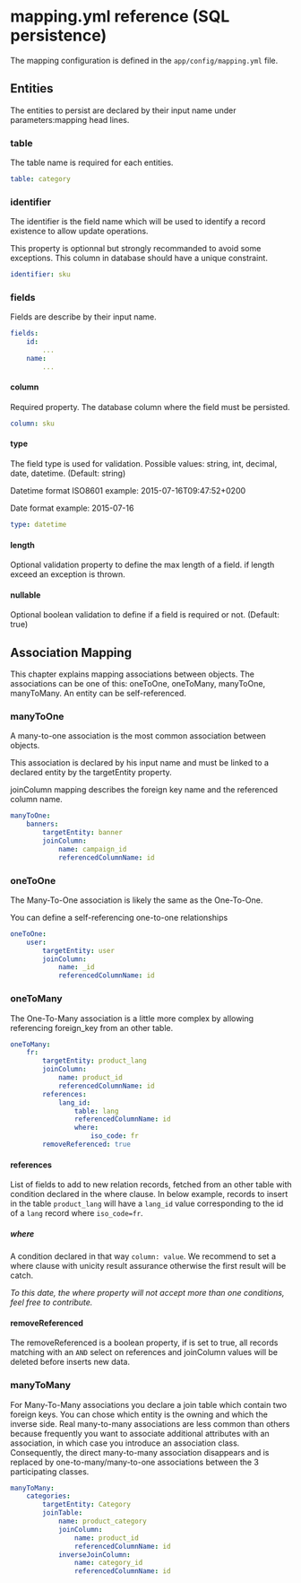 # mapping.yml reference (SQL persistence)

The mapping configuration is defined in the `app/config/mapping.yml` file.

## Entities

The entities to persist are declared by their input name under parameters:mapping head lines.

### table

The table name is required for each entities.

```yaml
table: category 
```

### identifier

The identifier is the field name which will be used to identify a record existence to allow update operations. 

This property is optionnal but strongly recommanded to avoid some exceptions. This column in database should have a unique constraint.

```yaml
identifier: sku
```

### fields

Fields are describe by their input name. 

```yaml
fields:
    id:
        ...
    name:
        ...
```

#### column

Required property. The database column where the field must be persisted.

```yaml
column: sku
```

#### type

The field type is used for validation. Possible values: string, int, decimal, date, datetime. (Default: string)

Datetime format ISO8601 example: 2015-07-16T09:47:52+0200

Date format example: 2015-07-16

```yaml
type: datetime
```

#### length

Optional validation property to define the max length of a field. if length exceed an exception is thrown.

#### nullable

Optional boolean validation to define if a field is required or not. (Default: true)

## Association Mapping

This chapter explains mapping associations between objects.
The associations can be one of this: oneToOne, oneToMany, manyToOne, manyToMany.
An entity can be self-referenced.

### manyToOne

A many-to-one association is the most common association between objects.

This association is declared by his input name and must be linked to a declared entity by the targetEntity property.

joinColumn mapping describes the foreign key name and the referenced column name.

```yaml
manyToOne:
    banners:
        targetEntity: banner
        joinColumn:
            name: campaign_id
            referencedColumnName: id
```

### oneToOne

The Many-To-One association is likely the same as the One-To-One.

You can define a self-referencing one-to-one relationships

```yaml
oneToOne:
    user:
        targetEntity: user
        joinColumn:
            name: _id
            referencedColumnName: id
```

### oneToMany

The One-To-Many association is a little more complex by allowing referencing foreign_key from an other table.

```yaml
oneToMany:
    fr:
        targetEntity: product_lang
        joinColumn:
            name: product_id
            referencedColumnName: id
        references:
            lang_id:
                table: lang
                referencedColumnName: id
                where:
                    iso_code: fr
        removeReferenced: true
```
#### references

List of fields to add to new relation records, fetched from an other table with condition declared in the where clause.
In below example, records to insert in the table `product_lang` will have a `lang_id` value corresponding to the id of a `lang` record where `iso_code=fr`.

##### where

A condition declared in that way `column: value`. 
We recommend to set a where clause with unicity result assurance otherwise the first result will be catch.

*To this date, the where property will not accept more than one conditions, feel free to contribute.*

#### removeReferenced

The removeReferenced is a boolean property, if is set to true, all records matching with an `AND` select on references and joinColumn values will be deleted before inserts new data.

### manyToMany

For Many-To-Many associations you declare a join table which contain two foreign keys. You can chose which entity is the owning and which the inverse side.
Real many-to-many associations are less common than others because frequently you want to associate additional attributes with an association, in which case you introduce an association class. 
Consequently, the direct many-to-many association disappears and is replaced by one-to-many/many-to-one associations between the 3 participating classes.

```yaml
manyToMany:
    categories:
        targetEntity: Category
        joinTable:
            name: product_category
            joinColumn:
                name: product_id
                referencedColumnName: id
            inverseJoinColumn:
                name: category_id
                referencedColumnName: id
```
